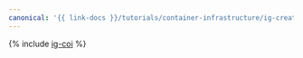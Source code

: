 ```yaml
---
canonical: '{{ link-docs }}/tutorials/container-infrastructure/ig-create'
---
```


{% include [ig-coi](../../_tutorials/containers/ig-create.md) %}
